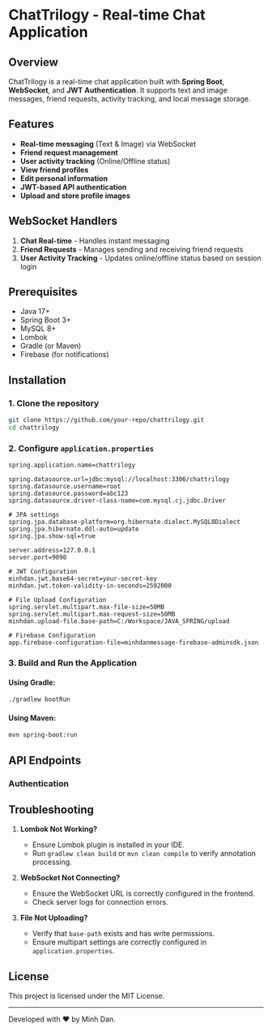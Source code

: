 # ChatTrilogy - Real-time Chat Application

## Overview
ChatTrilogy is a real-time chat application built with **Spring Boot**, **WebSocket**, and **JWT Authentication**. It supports text and image messages, friend requests, activity tracking, and local message storage.

## Features
- **Real-time messaging** (Text & Image) via WebSocket
- **Friend request management**
- **User activity tracking** (Online/Offline status)
- **View friend profiles**
- **Edit personal information**
- **JWT-based API authentication**
- **Upload and store profile images**

## WebSocket Handlers
1. **Chat Real-time** - Handles instant messaging
2. **Friend Requests** - Manages sending and receiving friend requests
3. **User Activity Tracking** - Updates online/offline status based on session login

## Prerequisites
- Java 17+
- Spring Boot 3+
- MySQL 8+
- Lombok
- Gradle (or Maven)
- Firebase (for notifications)

## Installation
### 1. Clone the repository
```sh
git clone https://github.com/your-repo/chattrilogy.git
cd chattrilogy
```

### 2. Configure `application.properties`
```properties
spring.application.name=chattrilogy

spring.datasource.url=jdbc:mysql://localhost:3306/chattrilogy
spring.datasource.username=root
spring.datasource.password=abc123
spring.datasource.driver-class-name=com.mysql.cj.jdbc.Driver

# JPA settings
spring.jpa.database-platform=org.hibernate.dialect.MySQL8Dialect
spring.jpa.hibernate.ddl-auto=update
spring.jpa.show-sql=true

server.address=127.0.0.1
server.port=9090

# JWT Configuration
minhdan.jwt.base64-secret=your-secret-key
minhdan.jwt.token-validity-in-seconds=2592000

# File Upload Configuration
spring.servlet.multipart.max-file-size=50MB
spring.servlet.multipart.max-request-size=50MB
minhdan.upload-file.base-path=C:/Workspace/JAVA_SPRING/upload

# Firebase Configuration
app.firebase-configuration-file=minhdanmessage-firebase-adminsdk.json
```

### 3. Build and Run the Application
#### Using Gradle:
```sh
./gradlew bootRun
```
#### Using Maven:
```sh
mvn spring-boot:run
```

## API Endpoints
### Authentication

## Troubleshooting
1. **Lombok Not Working?**
   - Ensure Lombok plugin is installed in your IDE.
   - Run `gradlew clean build` or `mvn clean compile` to verify annotation processing.

2. **WebSocket Not Connecting?**
   - Ensure the WebSocket URL is correctly configured in the frontend.
   - Check server logs for connection errors.

3. **File Not Uploading?**
   - Verify that `base-path` exists and has write permissions.
   - Ensure multipart settings are correctly configured in `application.properties`.

## License
This project is licensed under the MIT License.

---
Developed with ❤️ by Minh Dan.
